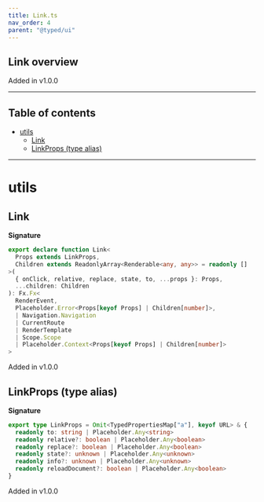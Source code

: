```yaml
---
title: Link.ts
nav_order: 4
parent: "@typed/ui"
---
```


## Link overview

Added in v1.0.0

---

<h2 class="text-delta">Table of contents</h2>

- [utils](#utils)
  - [Link](#link)
  - [LinkProps (type alias)](#linkprops-type-alias)

---

# utils

## Link

**Signature**

```ts
export declare function Link<
  Props extends LinkProps,
  Children extends ReadonlyArray<Renderable<any, any>> = readonly []
>(
  { onClick, relative, replace, state, to, ...props }: Props,
  ...children: Children
): Fx.Fx<
  RenderEvent,
  Placeholder.Error<Props[keyof Props] | Children[number]>,
  | Navigation.Navigation
  | CurrentRoute
  | RenderTemplate
  | Scope.Scope
  | Placeholder.Context<Props[keyof Props] | Children[number]>
>
```

Added in v1.0.0

## LinkProps (type alias)

**Signature**

```ts
export type LinkProps = Omit<TypedPropertiesMap["a"], keyof URL> & {
  readonly to: string | Placeholder.Any<string>
  readonly relative?: boolean | Placeholder.Any<boolean>
  readonly replace?: boolean | Placeholder.Any<boolean>
  readonly state?: unknown | Placeholder.Any<unknown>
  readonly info?: unknown | Placeholder.Any<unknown>
  readonly reloadDocument?: boolean | Placeholder.Any<boolean>
}
```

Added in v1.0.0
